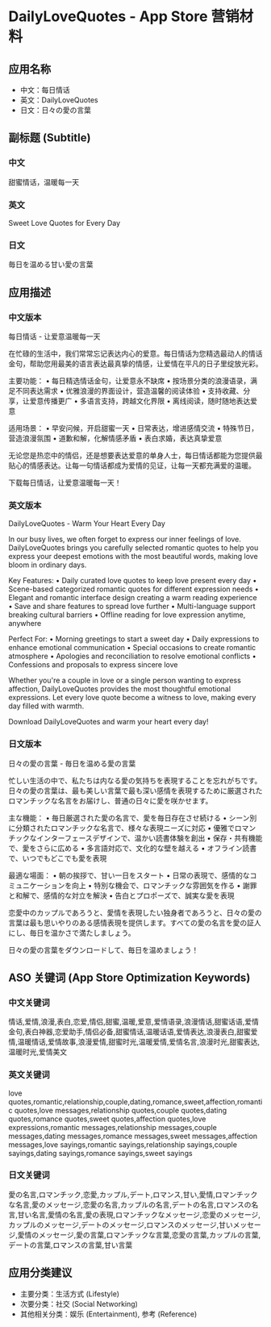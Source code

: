# DailyLoveQuotes - App Store 营销材料

## 应用名称
- 中文：每日情话
- 英文：DailyLoveQuotes
- 日文：日々の愛の言葉

## 副标题 (Subtitle)

### 中文
甜蜜情话，温暖每一天

### 英文
Sweet Love Quotes for Every Day

### 日文
毎日を温める甘い愛の言葉

## 应用描述

### 中文版本
每日情话 - 让爱意温暖每一天

在忙碌的生活中，我们常常忘记表达内心的爱意。每日情话为您精选最动人的情话金句，帮助您用最美的语言表达最真挚的情感，让爱情在平凡的日子里绽放光彩。

主要功能：
• 每日精选情话金句，让爱意永不缺席
• 按场景分类的浪漫语录，满足不同表达需求
• 优雅浪漫的界面设计，营造温馨的阅读体验
• 支持收藏、分享，让爱意传播更广
• 多语言支持，跨越文化界限
• 离线阅读，随时随地表达爱意

适用场景：
• 早安问候，开启甜蜜一天
• 日常表达，增进感情交流
• 特殊节日，营造浪漫氛围
• 道歉和解，化解情感矛盾
• 表白求婚，表达真挚爱意

无论您是热恋中的情侣，还是想要表达爱意的单身人士，每日情话都能为您提供最贴心的情感表达。让每一句情话都成为爱情的见证，让每一天都充满爱的温暖。

下载每日情话，让爱意温暖每一天！

### 英文版本
DailyLoveQuotes - Warm Your Heart Every Day

In our busy lives, we often forget to express our inner feelings of love. DailyLoveQuotes brings you carefully selected romantic quotes to help you express your deepest emotions with the most beautiful words, making love bloom in ordinary days.

Key Features:
• Daily curated love quotes to keep love present every day
• Scene-based categorized romantic quotes for different expression needs
• Elegant and romantic interface design creating a warm reading experience
• Save and share features to spread love further
• Multi-language support breaking cultural barriers
• Offline reading for love expression anytime, anywhere

Perfect For:
• Morning greetings to start a sweet day
• Daily expressions to enhance emotional communication
• Special occasions to create romantic atmosphere
• Apologies and reconciliation to resolve emotional conflicts
• Confessions and proposals to express sincere love

Whether you're a couple in love or a single person wanting to express affection, DailyLoveQuotes provides the most thoughtful emotional expressions. Let every love quote become a witness to love, making every day filled with warmth.

Download DailyLoveQuotes and warm your heart every day!

### 日文版本
日々の愛の言葉 - 毎日を温める愛の言葉

忙しい生活の中で、私たちは内なる愛の気持ちを表現することを忘れがちです。日々の愛の言葉は、最も美しい言葉で最も深い感情を表現するために厳選されたロマンチックな名言をお届けし、普通の日々に愛を咲かせます。

主な機能：
• 毎日厳選された愛の名言で、愛を毎日存在させ続ける
• シーン別に分類されたロマンチックな名言で、様々な表現ニーズに対応
• 優雅でロマンチックなインターフェースデザインで、温かい読書体験を創出
• 保存・共有機能で、愛をさらに広める
• 多言語対応で、文化的な壁を越える
• オフライン読書で、いつでもどこでも愛を表現

最適な場面：
• 朝の挨拶で、甘い一日をスタート
• 日常の表現で、感情的なコミュニケーションを向上
• 特別な機会で、ロマンチックな雰囲気を作る
• 謝罪と和解で、感情的な対立を解決
• 告白とプロポーズで、誠実な愛を表現

恋愛中のカップルであろうと、愛情を表現したい独身者であろうと、日々の愛の言葉は最も思いやりのある感情表現を提供します。すべての愛の名言を愛の証人にし、毎日を温かさで満たしましょう。

日々の愛の言葉をダウンロードして、毎日を温めましょう！

## ASO 关键词 (App Store Optimization Keywords)

### 中文关键词
情话,爱情,浪漫,表白,恋爱,情侣,甜蜜,温暖,爱意,爱情语录,浪漫情话,甜蜜话语,爱情金句,表白神器,恋爱助手,情侣必备,甜蜜情话,温暖话语,爱情表达,浪漫表白,甜蜜爱情,温暖情话,爱情故事,浪漫爱情,甜蜜时光,温暖爱情,爱情名言,浪漫时光,甜蜜表达,温暖时光,爱情美文

### 英文关键词
love quotes,romantic,relationship,couple,dating,romance,sweet,affection,romantic quotes,love messages,relationship quotes,couple quotes,dating quotes,romance quotes,sweet quotes,affection quotes,love expressions,romantic messages,relationship messages,couple messages,dating messages,romance messages,sweet messages,affection messages,love sayings,romantic sayings,relationship sayings,couple sayings,dating sayings,romance sayings,sweet sayings

### 日文关键词
愛の名言,ロマンチック,恋愛,カップル,デート,ロマンス,甘い,愛情,ロマンチックな名言,愛のメッセージ,恋愛の名言,カップルの名言,デートの名言,ロマンスの名言,甘い名言,愛情の名言,愛の表現,ロマンチックなメッセージ,恋愛のメッセージ,カップルのメッセージ,デートのメッセージ,ロマンスのメッセージ,甘いメッセージ,愛情のメッセージ,愛の言葉,ロマンチックな言葉,恋愛の言葉,カップルの言葉,デートの言葉,ロマンスの言葉,甘い言葉

## 应用分类建议
- 主要分类：生活方式 (Lifestyle)
- 次要分类：社交 (Social Networking)
- 其他相关分类：娱乐 (Entertainment), 参考 (Reference) 